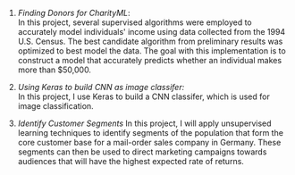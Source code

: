 1. *Finding Donors for CharityML*:  
In this project, several supervised algorithms were employed to accurately model individuals' income using data collected from the 1994 U.S. Census. The best candidate algorithm from preliminary results was optimized to best model the data. The goal with this implementation is to construct a model that accurately predicts whether an individual makes more than $50,000. 

2. *Using Keras to build CNN as image classifer:*  
In this project, I use Keras to build a CNN classifer, which is used for image classification.

3. *Identify Customer Segments*
In this project, I will apply unsupervised learning techniques to identify segments of the population that form the core customer base for a mail-order sales company in Germany. These segments can then be used to direct marketing campaigns towards audiences that will have the highest expected rate of returns. 

